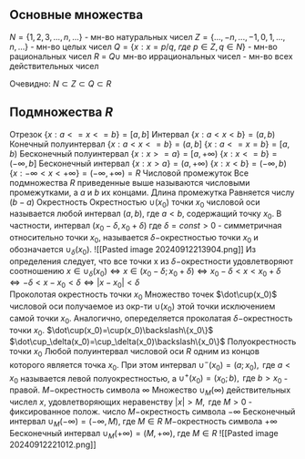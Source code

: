 
## Основные множества

$N = \{1,2,3, ..., n, ...\}$ - мн-во натуральных чисел
$Z = \{..., -n, ..., -1, 0, 1, ..., n, ...\}$ - мн-во целых чисел
$Q = \{x: x = p/q,\ где\ p ∈ Z, q ∈ N\}$ - мн-во рациональных чисел
$R$ = $Q ∪$ мн-во иррациональных чисел - мн-во всех действительных чисел

Очевидно: $N⊂Z⊂Q⊂R$

## Подмножества $R$

Отрезок
	$\{x:a<=x<=b\}=[a, b]$
Интервал
	$\{x:a<x<b\}=(a, b)$
Конечный полуинтервал 
	$\{x:a<x<=b\}=(a, b]$
	$\{x:a<=x=b\}=[a, b)$
Бесконечный полуинтервал
	$\{x:x>=a\}=[a, +\infty)$
	$\{x:x<=b\}=(-∞, b]$
Бесконечный интервал
	$\{x:x>a\}=(a, +\infty)$
	$\{x:x<b\}=(-∞, b)$
	$\{x:-\infty<x<+\infty\}=(-\infty, +\infty) = R$
Числовой промежуток
	Все подмножества $R$ приведенные выше называются числовыми промежутками, а $a$ и $b$ их концами. 
Длина промежутка
	Равняется числу $(b - a)$
Окрестность
	Окрестностью $\cup (x_0)$ точки $x_0$ числовой оси называется любой интервал $(a, b)$, где $a < b$, содержащий точку $x_0$. В частности, интервал $(x_0 - \delta, x_0 + \delta)$ где $\delta = const > 0$ - симметричная относительно точки $x_0$, называется $\delta-$окрестностью точки $x_0$ и обозначается $\cup_\delta(x_0)$.
	![[Pasted image 20240912213904.png]]
Из определения следует, что все точки x из $\delta-$окрестности удовлетворяют соотношению
	$x\in\cup_\delta(x_0) \iff x\in(x_0-\delta;x_0+\delta) \iff x_0-\delta<x<x_0+\delta \iff -\delta<x-x_0<\delta \iff |x-x_0|<\delta$    
Проколотая окрестность точки $x_0$
	Множество точек $\dot\cup(x_0)$ числовой оси получаемое из окр-ти $\cup(x_0)$ этой точки исключением самой точки $x_0$. Аналогично, опеределяется проколатая $\delta-$окрестность точки $x_0$.
	$\dot\cup(x_0)=\cup(x_0)\backslash\{x_0\}$ $\dot\cup_\delta(x_0)=\cup_\delta(x_0)\backslash\{x_0\}$ 
Полуокрестность точки $x_0$
	Любой полуинтервал числовой оси $R$ одним из концов которого является точка $x_0$. При этом интервал $\cup^-(x_0)=(a;x_0),\text{ где } a<x_0$ называется левой полуокрестностью, а $\cup^+(x_0)=(x_0;b),\text{ где } b>x_0$ - правой.
$M-$окрестность символа $\infty$
	Множество $\cup_M(\infty)$ действительных числел $x$, удовлетворяющих неравенству $|x|>M, \text{ где } M>0$ - фиксированное полож. число
$M-$окрестность символа $-\infty$
	Бесконечный интервал $\cup_M(-\infty)=(-\infty, M)$, где $M\in R$
$M-$окрестность символа $+\infty$
	Бесконечный интервал $\cup_M(+\infty)=(M, +\infty)$, где $M\in R$
![[Pasted image 20240912221012.png]]
